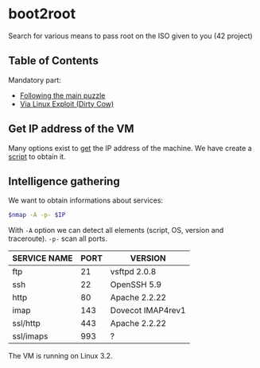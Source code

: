 # boot2root
Search for various means to pass root on the ISO given to you (42 project)

## Table of Contents
Mandatory part:
 - [Following the main puzzle](./mandatory/writeup1/README.md)
 - [Via Linux Exploit (Dirty Cow)](./mandatory/writeup2/README.md)

## Get IP address of the VM

Many options exist to [get](https://www.baeldung.com/linux/lan-ip-addresses) the IP address of the machine.
We have create a [script](get_ip.sh) to obtain it.

## Intelligence gathering

We want to obtain informations about services:

``` bash
$nmap -A -p- $IP
```

With `-A` option we can detect all elements (script, OS, version and traceroute).
`-p-` scan all ports.

| **SERVICE NAME** | **PORT**      | **VERSION**        |
|------------------|---------------|--------------------|
| ftp              | 21            | vsftpd 2.0.8       |
| ssh              | 22            | OpenSSH 5.9        |
| http             | 80            | Apache 2.2.22      |
| imap             | 143           | Dovecot IMAP4rev1  |
| ssl/http         | 443           | Apache 2.2.22      |
| ssl/imaps        | 993           | ?                  |

The VM is running on Linux 3.2.
